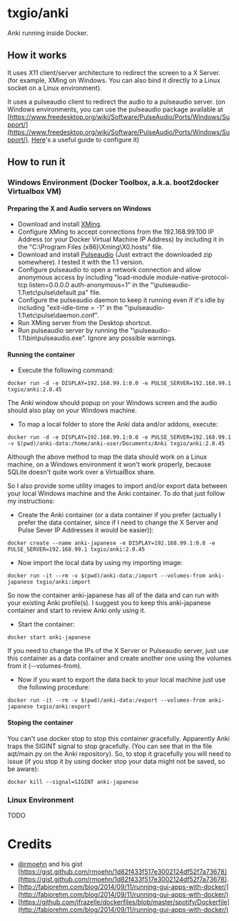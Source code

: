 # txgio/anki
Anki running inside Docker.

## How it works
It uses X11 client/server architecture to redirect the screen to a X Server. (for example, XMing on Windows. You can also bind it directly to a Linux socket on a Linux environment).

It uses a pulseaudio client to redirect the audio to a pulseaudio server. (on Windows environments, you can use the pulseaudio package available at [https://www.freedesktop.org/wiki/Software/PulseAudio/Ports/Windows/Support/](https://www.freedesktop.org/wiki/Software/PulseAudio/Ports/Windows/Support/). [Here](https://parseq.co.uk/wordpress/archives/setting-up-pulseaudio-1-0-beta-for-windows)'s a useful guide to configure it)

## How to run it

### Windows Environment (Docker Toolbox, a.k.a. boot2docker Virtualbox VM)

#### Preparing the X and Audio servers on Windows
* Download and install [XMing](https://sourceforge.net/projects/xming/).
* Configure XMing to accept connections from the 192.168.99.100 IP Address (or your Docker Virtual Machine IP Address) by including it in the "C:\Program Files (x86)\Xming\X0.hosts" file.
* Download and install [Pulseaudio](https://www.freedesktop.org/wiki/Software/PulseAudio/Ports/Windows/Support/) (Just extract the downloaded zip somewhere). I tested it with the 1.1 version.
* Configure pulseaudio to open a network connection and allow anonymous access by including "load-module module-native-protocol-tcp listen=0.0.0.0 auth-anonymous=1" in the "<pulseaudio-extraction-dir>\pulseaudio-1.1\etc\pulse\default.pa" file.
* Configure the pulseaudio daemon to keep it running even if it's idle by including "exit-idle-time = -1" in the "<pulseaudio-extraction-dir>\pulseaudio-1.1\etc\pulse\daemon.conf".
* Run XMing server from the Desktop shortcut.
* Run pulseaudio server by running the "<pulseaudio-extraction-dir>\pulseaudio-1.1\bin\pulseaudio.exe". Ignore any possible warnings.

#### Running the container
* Execute the following command:

```
docker run -d -e DISPLAY=192.168.99.1:0.0 -e PULSE_SERVER=192.168.99.1 txgio/anki:2.0.45
```

The Anki window should popup on your Windows screen and the audio should also play on your Windows machine.

* To map a local folder to store the Anki data and/or addons, execute:

```
docker run -d -e DISPLAY=192.168.99.1:0.0 -e PULSE_SERVER=192.168.99.1 -v $(pwd)/anki-data:/home/anki-user/Documents/Anki txgio/anki:2.0.45
```

Although the above method to map the data should work on a Linux machine, on a Windows environment it won't work properly, because SQLite doesn't quite work over a VirtualBox share.

So I also provide some utility images to import and/or export data between your local Windows machine and the Anki container. To do that just follow my instructions:
* Create the Anki container (or a data container if you prefer (actually I prefer the data container, since if I need to change the X Server and Pulse Sever IP Addresses it would be easier)):

```
docker create --name anki-japanese -e DISPLAY=192.168.99.1:0.0 -e PULSE_SERVER=192.168.99.1 txgio/anki:2.0.45
```

* Now import the local data by using my importing image:

```
docker run -it --rm -v $(pwd)/anki-data:/import --volumes-from anki-japanese txgio/anki:import
```

So now the container anki-japanese has all of the data and can run with your existing Anki profile(s). I suggest you to keep this anki-japanese container and start to review Anki only using it.

* Start the container:

```
docker start anki-japanese
```

If you need to change the IPs of the X Server or Pulseaudio server, just use this container as a data container and create another one using the volumes from it (--volumes-from).

* Now if you want to export the data back to your local machine just use the following procedure:

```
docker run -it --rm -v $(pwd)/anki-data:/export --volumes-from anki-japanese txgio/anki:export
```

#### Stoping the container

You can't use docker stop to stop this container gracefully. Apparently Anki traps the SIGINT signal to stop gracefully. (You can see that in the file aqt/main.py on the Anki repository). So, to stop it gracefully you will need to issue (if you stop it by using docker stop your data might not be saved, so be aware):

```
docker kill --signal=SIGINT anki-japanese
``` 

### Linux Environment
TODO

# Credits
* [@rmoehn](https://github.com/rmoehn) and his gist [https://gist.github.com/rmoehn/1d82f433f517e3002124df52f7a73678](https://gist.github.com/rmoehn/1d82f433f517e3002124df52f7a73678).
* [http://fabiorehm.com/blog/2014/09/11/running-gui-apps-with-docker/](http://fabiorehm.com/blog/2014/09/11/running-gui-apps-with-docker/)
* [https://github.com/jfrazelle/dockerfiles/blob/master/spotify/Dockerfile](http://fabiorehm.com/blog/2014/09/11/running-gui-apps-with-docker/)